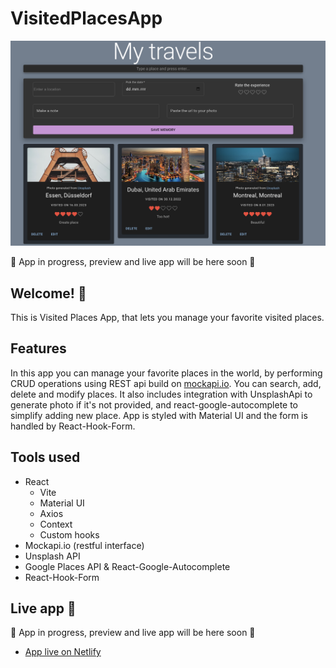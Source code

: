 # VisitedPlacesApp

![Design preview of the app](./preview.png) 

:construction: App in progress, preview and live app will be here soon :construction:

## Welcome! 👋

This is Visited Places App, that lets you manage your favorite visited places.

## Features

In this app you can manage your favorite places in the world, by performing CRUD operations using REST api build on [mockapi.io](https://github.com/mockapi-io/docs/wiki). You can search, add, delete and modify places. It also includes integration with UnsplashApi to generate photo if it's not provided, and react-google-autocomplete to simplify adding new place. App is styled with Material UI and the form is handled by React-Hook-Form. 

## Tools used

- React
  - Vite
  - Material UI
  - Axios
  - Context
  - Custom hooks
- Mockapi.io (restful interface)
- Unsplash API
- Google Places API & React-Google-Autocomplete
- React-Hook-Form

## Live app :tada:


:construction: App in progress, preview and live app will be here soon :construction:

- [App live on Netlify]()
